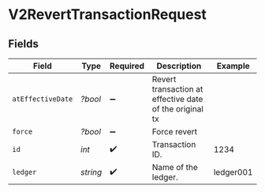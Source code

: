 # V2RevertTransactionRequest


## Fields

| Field                                                   | Type                                                    | Required                                                | Description                                             | Example                                                 |
| ------------------------------------------------------- | ------------------------------------------------------- | ------------------------------------------------------- | ------------------------------------------------------- | ------------------------------------------------------- |
| `atEffectiveDate`                                       | *?bool*                                                 | :heavy_minus_sign:                                      | Revert transaction at effective date of the original tx |                                                         |
| `force`                                                 | *?bool*                                                 | :heavy_minus_sign:                                      | Force revert                                            |                                                         |
| `id`                                                    | *int*                                                   | :heavy_check_mark:                                      | Transaction ID.                                         | 1234                                                    |
| `ledger`                                                | *string*                                                | :heavy_check_mark:                                      | Name of the ledger.                                     | ledger001                                               |